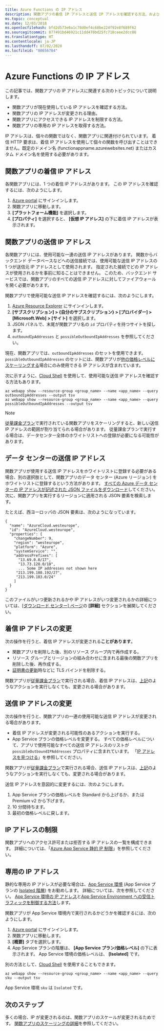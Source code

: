 ```yaml
---
title: Azure Functions の IP アドレス
description: 関数アプリの着信 IP アドレスと送信 IP アドレスを確認する方法、およびこれらのアドレスが変更される理由について説明します。
ms.topic: conceptual
ms.date: 12/03/2018
ms.openlocfilehash: bfd2d573e0a1c78d0ef4c68be224f92e8f689f62
ms.sourcegitcommit: 877491bd46921c11dd478bd25fc718ceee2dcc08
ms.translationtype: HT
ms.contentlocale: ja-JP
ms.lasthandoff: 07/02/2020
ms.locfileid: "80656784"
---
```

# <a name="ip-addresses-in-azure-functions"></a>Azure Functions の IP アドレス

この記事では、関数アプリの IP アドレスに関連する次のトピックについて説明します。

* 関数アプリが現在使用している IP アドレスを確認する方法。
* 関数アプリの IP アドレスが変更される理由。
* 関数アプリにアクセスできる IP アドレスを制限する方法。
* 関数アプリの専用の IP アドレスを取得する方法。

IP アドレスは、個々の関数ではなく、関数アプリに関連付けられています。 着信 HTTP 要求は、着信 IP アドレスを使用して個々の関数を呼び出すことはできません。既定のドメイン名 (functionappname.azurewebsites.net) またはカスタム ドメイン名を使用する必要があります。

## <a name="function-app-inbound-ip-address"></a>関数アプリの着信 IP アドレス

各関数アプリには、1 つの着信 IP アドレスがあります。 この IP アドレスを確認するには、次のようにします。

1. [Azure portal](https://portal.azure.com) にサインインします。
2. 関数アプリに移動します。
3. **[プラットフォーム機能]** を選択します。
4. **[プロパティ]** を選択すると、 **[仮想 IP アドレス]** の下に着信 IP アドレスが表示されます。

## <a name="function-app-outbound-ip-addresses"></a><a name="find-outbound-ip-addresses"></a>関数アプリの送信 IP アドレス

各関数アプリには、使用可能な一連の送信 IP アドレスがあります。 関数からバックエンド データベースなどへの送信接続では、使用可能な送信 IP アドレスの 1 つが送信元 IP アドレスとして使用されます。 指定された接続でどの IP アドレスが使用されるかを事前に知ることはできません。 このため、バックエンド サービスでは、関数アプリのすべての送信 IP アドレスに対してファイアウォールを開く必要があります。

関数アプリで使用可能な送信 IP アドレスを確認するには、次のようにします。

1. [Azure Resource Explorer](https://resources.azure.com) にサインインします。
2. **[サブスクリプション] > {自分のサブスクリプション} > [プロバイダー] > [Microsoft.Web] > [サイト]** を選択します。
3. JSON パネルで、末尾が関数アプリ名の `id` プロパティを持つサイトを探します。
4. `outboundIpAddresses` と `possibleOutboundIpAddresses` を参照してください。 

現在、関数アプリでは、`outboundIpAddresses` のセットを使用できます。 `possibleOutboundIpAddresses` のセットには、関数アプリが[他の価格レベルにスケーリングする](#outbound-ip-address-changes)場合にのみ使用できる IP アドレスが含まれています。

次に示すように、[Cloud Shell](../cloud-shell/quickstart.md) を使用して、使用可能な送信 IP アドレスを確認する方法もあります。

```azurecli-interactive
az webapp show --resource-group <group_name> --name <app_name> --query outboundIpAddresses --output tsv
az webapp show --resource-group <group_name> --name <app_name> --query possibleOutboundIpAddresses --output tsv
```
> [!NOTE]
> [従量課金プラン](functions-scale.md#consumption-plan)で実行されている関数アプリをスケーリングすると、新しい送信 IP アドレスの範囲が割り当てられる場合があります。 従量課金プランで実行する場合は、データセンター全体のホワイトリストへの登録が必要になる可能性があります。

## <a name="data-center-outbound-ip-addresses"></a>データ センターの送信 IP アドレス

関数アプリが使用する送信 IP アドレスをホワイトリストに登録する必要がある場合、別の選択肢として、関数アプリのデータ センター (Azure リージョン) をホワイトリストに登録するという方法があります。 [すべての Azure データ センターの IP アドレスが記述された JSON ファイルをダウンロード](https://www.microsoft.com/en-us/download/details.aspx?id=56519)してください。 次に、関数アプリを実行するリージョンに適用される JSON 要素を検索します。

たとえば、西ヨーロッパの JSON 要素は、次のようになっています。

```
{
  "name": "AzureCloud.westeurope",
  "id": "AzureCloud.westeurope",
  "properties": {
    "changeNumber": 9,
    "region": "westeurope",
    "platform": "Azure",
    "systemService": "",
    "addressPrefixes": [
      "13.69.0.0/17",
      "13.73.128.0/18",
      ... Some IP addresses not shown here
     "213.199.180.192/27",
     "213.199.183.0/24"
    ]
  }
}
```

 このファイルがいつ更新されるかや IP アドレスがいつ変更されるかの詳細については、[[ダウンロード センター] ページ](https://www.microsoft.com/en-us/download/details.aspx?id=56519)の **[詳細]** セクションを展開してください。

## <a name="inbound-ip-address-changes"></a><a name="inbound-ip-address-changes"></a>着信 IP アドレスの変更

次の操作を行うと、着信 IP アドレスが変更される**ことがあります**。

- 関数アプリを削除した後、別のリソース グループ内で再作成する。
- リソース グループとリージョンの組み合わせに含まれる最後の関数アプリを削除した後、再作成する。
- [証明書の更新](../app-service/configure-ssl-certificate.md#renew-certificate)時などに TLS バインドを削除する。

関数アプリが[従量課金プラン](functions-scale.md#consumption-plan)で実行される場合、着信 IP アドレスは、[上記](#inbound-ip-address-changes)のようなアクションを実行しなくても、変更される場合があります。

## <a name="outbound-ip-address-changes"></a>送信 IP アドレスの変更

次の操作を行うと、関数アプリの一連の使用可能な送信 IP アドレスが変更される場合があります。

* 着信 IP アドレスが変更される可能性のあるアクションを実行する。
* App Service プランの価格レベルを変更する。 すべての価格レベルについて、アプリで使用可能なすべての送信 IP アドレスのリストが `possibleOutboundIPAddresses` プロパティに含まれています。 「[IP アドレスを見つける](#find-outbound-ip-addresses)」を参照してください。

関数アプリが[従量課金プラン](functions-scale.md#consumption-plan)で実行される場合、送信 IP アドレスは、[上記](#inbound-ip-address-changes)のようなアクションを実行しなくても、変更される場合があります。

送信 IP アドレスを意図的に変更するには、次のようにします。

1. App Service プランの価格レベルを Standard から上げるか、または Premium v2 から下げます。
2. 10 分間待ちます。
3. 最初の価格レベルに戻します。

## <a name="ip-address-restrictions"></a>IP アドレスの制限

関数アプリへのアクセス許可または拒否する IP アドレスの一覧を構成できます。 詳細については、「[Azure App Service 静的 IP 制限](../app-service/app-service-ip-restrictions.md)」を参照してください。

## <a name="dedicated-ip-addresses"></a>専用の IP アドレス

静的な専用の IP アドレスが必要な場合は、[App Service 環境](../app-service/environment/intro.md) (App Service プランの [Isolated 階層](https://azure.microsoft.com/pricing/details/app-service/)) をお勧めします。 詳細については、次を参照してください。 [App Service 環境の IP アドレス](../app-service/environment/network-info.md#ase-ip-addresses)と[App Service Environment への受信トラフィックを制御する方法](../app-service/environment/app-service-app-service-environment-control-inbound-traffic.md)します。

関数アプリが App Service 環境内で実行されるかどうかを確認するには、次のようにします。

1. [Azure portal](https://portal.azure.com) にサインインします。
2. 関数アプリに移動します。
3. **[概要]** タブを選択します。
4. App Service プランの階層は、 **[App Service プラン/価格レベル]** の下に表示されます。 App Service 環境の価格レベルは、 **[Isolated]** です。
 
別の方法として、[Cloud Shell](../cloud-shell/quickstart.md) を使用することもできます。

```azurecli-interactive
az webapp show --resource-group <group_name> --name <app_name> --query sku --output tsv
```

App Service 環境 `sku` は `Isolated` です。

## <a name="next-steps"></a>次のステップ

多くの場合、IP が変更されるのは、関数アプリのスケールが変更されるためです。 [関数アプリのスケーリングの詳細](functions-scale.md)を参照してください。
